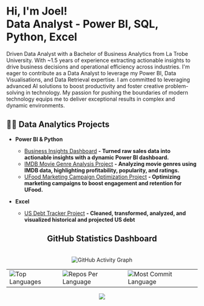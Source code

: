 
<h1>Hi, I'm Joel! <br/>  <a >Data Analyst</a> - <a >Power BI</a>, <a >SQL</a>, <a >Python</a>, <a >Excel</a></h1>

Driven Data Analyst with a Bachelor of Business Analytics from La Trobe University. With ~1.5 years of experience extracting actionable insights to drive business decisions and operational efficiency across industries. I'm eager to contribute as a Data Analyst to leverage my Power BI, Data Visualisations, and Data Retrieval expertise. I am committed to leveraging advanced AI solutions to boost productivity and foster creative problem-solving in technology. My passion for pushing the boundaries of modern technology equips me to deliver exceptional results in complex and dynamic environments.


<h2>👨‍💻 Data Analytics Projects</h2>

- <b>Power BI & Python</b>
  - [Business Insights Dashboard](https://github.com/JoelMartinm/Matha-Fresh-Business-Insights-Dashboard)  <b> - Turned raw sales data into actionable insights with a dynamic Power BI dashboard.</b>
  - [IMDB Movie Genre Analysis Project](https://github.com/JoelMartinm/Movie_Genre_Analysis)  <b> - Analyzing movie genres using IMDB data, highlighting profitability, popularity, and ratings.</b>
  - [UFood Marketing Campaign Optimization Project](https://github.com/JoelMartinm/Marketing-Campaign-Optimization-Project)  <b> - Optimizing marketing campaigns to boost engagement and retention for UFood.  </b>

- <b>Excel</b>
  - [US Debt Tracker Project](https://github.com/JoelMartinm/US-Debt-Tracker)  <b> - Cleaned, transformed, analyzed, and visualized historical and projected US debt </b>


<h2 align="center"> GitHub Statistics Dashboard </h2>

<div align="center">
 
  <br>
   <img src="https://github-readme-activity-graph.vercel.app/graph?username=Joelmartinm&custom_title=Joel's's%20GitHub%20Activity%20Graph&hide_border=true&border_radius=15&bg_color=000000&color=FFD700&line=1E90FF&point=1E90FF&area_color=000000&title_color=FFD700&area=true" alt="GitHub Activity Graph" />

<br>
<div align="center">
<table>
  <tr>
    <td>
      <img src="https://github-readme-stats.vercel.app/api/top-langs/?username=Joelmartinm&hide=html&hide_border=true&layout=compact&langs_count=8&theme=highcontrast" alt="Top Languages">
    </td>
    <td>
      <img src="https://github-profile-summary-cards.vercel.app/api/cards/repos-per-language?username=Joelmartinm&theme=highcontrast&hide_border=true" alt="Repos Per Language">
    </td>
    <td>
      <img src="https://github-profile-summary-cards.vercel.app/api/cards/most-commit-language?username=Joelmartinm&theme=highcontrast&hide_border=true" alt="Most Commit Language">
    </td>
  </tr>
</table>

</div>
<div align="center">
<img src="https://github-profile-summary-cards.vercel.app/api/cards/profile-details?username=Joelmartinm&theme=highcontrast&hide_border=true">



